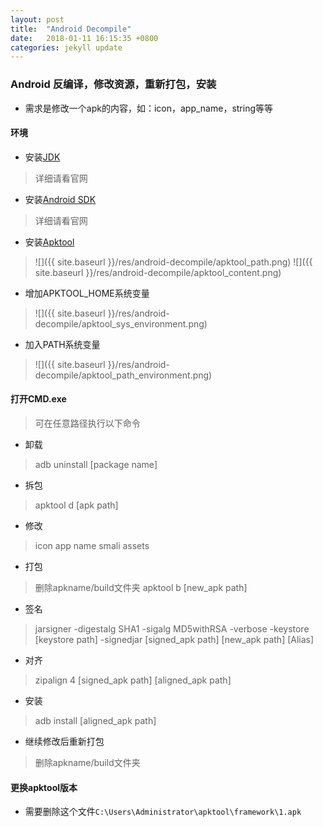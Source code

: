 ```yaml
---
layout: post
title:  "Android Decompile"
date:   2018-01-11 16:15:35 +0800
categories: jekyll update
---
```

### Android 反编译，修改资源，重新打包，安装
* 需求是修改一个apk的内容，如：icon，app_name，string等等

#### 环境
* 安装[JDK][JDK-Install-Instructions]
> 详细请看官网
* 安装[Android SDK][AndroidSDK-Install-Instructions]
> 详细请看官网
* 安装[Apktool][Apktool-Install-Instructions]
> ![]({{ site.baseurl }}/res/android-decompile/apktool_path.png)
> ![]({{ site.baseurl }}/res/android-decompile/apktool_content.png)
* 增加APKTOOL_HOME系统变量
> ![]({{ site.baseurl }}/res/android-decompile/apktool_sys_environment.png)
* 加入PATH系统变量
> ![]({{ site.baseurl }}/res/android-decompile/apktool_path_environment.png)

#### 打开CMD.exe
> 可在任意路径执行以下命令

* 卸载
> adb uninstall [package name]

* 拆包
> apktool d [apk path]

* 修改
> icon
> app name
> smali
> assets

* 打包
> 删除apkname/build文件夹
> apktool b [new_apk path]

* 签名
> jarsigner -digestalg SHA1 -sigalg MD5withRSA -verbose -keystore [keystore path] -signedjar [signed_apk path] [new_apk path] [Alias]

* 对齐
> zipalign 4 [signed_apk path] [aligned_apk path]

* 安装
> adb install [aligned_apk path]

* 继续修改后重新打包
> 删除apkname/build文件夹

#### 更换apktool版本
* 需要删除这个文件`C:\Users\Administrator\apktool\framework\1.apk`

[JDK-Install-Instructions]: http://www.oracle.com/technetwork/java/javase/downloads/index.html
[AndroidSDK-Install-Instructions]: https://developer.android.com/index.html
[Apktool-Install-Instructions]: https://ibotpeaches.github.io/Apktool/install/
[jekyll-gh]:   https://github.com/jekyll/jekyll
[jekyll-talk]: https://talk.jekyllrb.com/